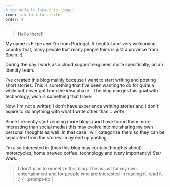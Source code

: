 ```yaml
---
# the default layout is 'page'
icon: fas fa-info-circle
order: 4
---
```


> Hello there!!!

My name is Filipe and I'm from Portugal. A beutiful and very welcoming country that, many people that many people think is just a province from Spain. :)

During the day I work as a cloud support engineer, more specifically, on an Identity team.

I've created this blog mainly because I want to start writing and posting short stories. This is something that I've been wanting to do for quite a while but never got from the idea phaze.. The blog marges this goal with technology, wich is something that I love.

Now, I'm not a writter, I don't have experience writting stories and I don't aspire to do anything with what I write other than... *write*.

Since I recently start reading more blogs (and have found them more interesting than social media) this may evolve into me sharing my own personal thoughts as well. In that case I will categorize them so they can be separated from the stories I may end up posting.

I'm also interested in (thus this blog may contain thoughts about) motorcycles, home brewed coffee, technology and (very importantly) Star Wars.

> I don't plan to monetize this blog. This is just for my own entertainment and for people who are interested in reading it, read it. :)
{: .prompt-tip }